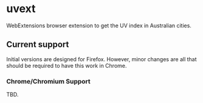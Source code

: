 # uvext
WebExtensions browser extension to get the UV index in Australian cities.

## Current support
Initial versions are designed for Firefox. However, minor changes are all that should be required to have this work in Chrome.

### Chrome/Chromium Support
TBD.
